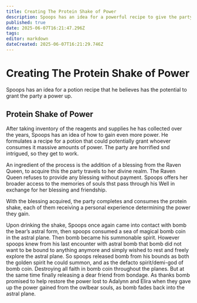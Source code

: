 ```yaml
---
title: Creating The Protein Shake of Power
description: Spoops has an idea for a powerful recipe to give the party crazy gains!
published: true
date: 2025-06-07T16:21:47.296Z
tags: 
editor: markdown
dateCreated: 2025-06-07T16:21:29.746Z
---
```


# Creating The Protein Shake of Power
Spoops has an idea for a potion recipe that he believes has the potential to grant the party a power up.

## Protein Shake of Power
After taking inventory of the reagents and supplies he has collected over the years, Spoops has an idea of how to gain even more power. He formulates a recipe for a potion that could potentially grant whoever consumes it massive amounts of power. The party are horrified snd intrigued, so they get to work.

An ingredient of the process is the addition of a blessing from the Raven Queen, to acquire this the party travels to her divine realm. The Raven Queen refuses to provide any blessing without payment. Spoops offers her broader access to the memories of souls thst pass through his Well in exchange for her blessing and friendship.

With the blessing acquired, the party completes and consumes the protein shake, each of them receiving a personal experience determining the power they gain.

Upon drinking the shake, Spoops once again came into contact with bomb the bear’s astral form, then spoops consumed a sea of magical bomb coin in the astral plane. Then bomb became his summonable spirit. However spoops knew from his last encounter with astral bomb that bomb did not want to be bound to anything anymore and simply wished to rest and freely explore the astral plane. So spoops released bomb from his bounds as both the golden spirit he could summon, and as the defacto spirit/demi-god of bomb coin. Destroying all faith in bomb coin throughout the planes. But at the same time finally releasing a dear friend from bondage. As thanks bomb promised to help restore the power lost to Adalynn and Elira when they gave up the power gained from the owlbear souls, as bomb fades back into the astral plane.